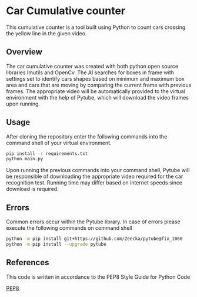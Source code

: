# Car Cumulative counter

This cumulative counter is a tool built using Python to count cars crossing the yellow line in the given video. 

## Overview
The car cumulative counter was created with both python open source libraries Imutils and OpenCv. The AI searches for boxes in frame with settings set to identify cars shapes based on minimum and maximum box area and cars that are moving by comparing the current frame with previous frames. The appropriate video will be automatically provided to the virtual environment with the help of Pytube, which will download the video frames upon running.


## Usage
After cloning the repository enter the following commands into the command shell of your virtual environment.

```bash
pip install -r requirements.txt
python main.py

```

Upon running the previous commands into your command shell, Pytube will be responsible of downloading the appropriate video required for the car recognition test. Running time may differ based on internet speeds since download is required.



## Errors
Common errors occur within the Pytube library. In case of errors please execute the following commands on command shell

```bash
python -m pip install git+https://github.com/Zeecka/pytube@fix_1060
python -m pip install --upgrade pytube
```


## References 
This code is written in accordance to the PEP8 Style Guide for Python Code

[PEP8](https://www.python.org/dev/peps/pep-0008/)
